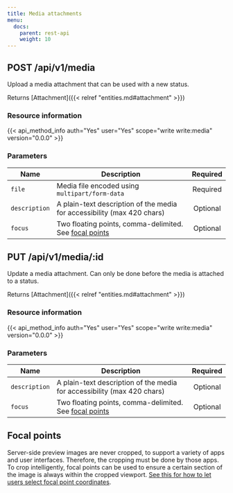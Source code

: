 ```yaml
---
title: Media attachments
menu:
  docs:
    parent: rest-api
    weight: 10
---
```


## POST /api/v1/media

Upload a media attachment that can be used with a new status.

Returns [Attachment]({{< relref "entities.md#attachment" >}})

### Resource information

{{< api_method_info auth="Yes" user="Yes" scope="write write:media" version="0.0.0" >}}

### Parameters

|Name|Description|Required|
|----|-----------|:------:|
| `file` | Media file encoded using `multipart/form-data` | Required |
| `description` | A plain-text description of the media for accessibility (max 420 chars) | Optional |
| `focus` | Two floating points, comma-delimited. See [focal points](#focal-points) | Optional |

## PUT /api/v1/media/:id

Update a media attachment. Can only be done before the media is attached to a status.

Returns [Attachment]({{< relref "entities.md#attachment" >}})

### Resource information

{{< api_method_info auth="Yes" user="Yes" scope="write write:media" version="0.0.0" >}}

### Parameters

|Name|Description|Required|
|----|-----------|:------:|
| `description` | A plain-text description of the media for accessibility (max 420 chars) | Optional |
| `focus` | Two floating points, comma-delimited. See [focal points](#focal-points) | Optional |

## Focal points

Server-side preview images are never cropped, to support a variety of apps and user interfaces. Therefore, the cropping must be done by those apps. To crop intelligently, focal points can be used to ensure a certain section of the image is always within the cropped viewport. [See this for how to let users select focal point coordinates](https://github.com/jonom/jquery-focuspoint#1-calculate-your-images-focus-point).

